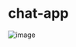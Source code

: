 # chat-app
![image](https://user-images.githubusercontent.com/81524432/166126638-57a9c26e-76a2-4d70-98d7-da65f6dc60a7.png)

